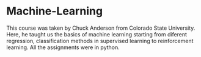 # Machine-Learning
This course was taken by Chuck Anderson from Colorado State University. Here, he taught us the basics of machine learning starting from diferent regression, classification methods in supervised learning to reinforcement learning. All the assignments were in python.
